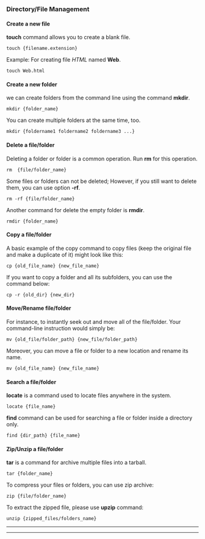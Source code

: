 ### Directory/File Management
#### Create a new file
**touch** command allows you to create a blank file.
```
touch {filename.extension}
```
Example: For creating file *HTML* named **Web**.
```
touch Web.html
```
#### Create a new folder
we can create folders from the command line using the command **mkdir**.
 
```
mkdir {folder_name}
```
You can create multiple folders at the same time, too.
```
mkdir {foldername1 foldername2 foldername3 ...}
```
#### Delete a file/folder
Deleting a folder or folder is a common operation. Run **rm** for this operation.
```
rm  {file/folder_name}
```
Some files or folders can not be deleted; However, if you still want to delete them, you can use option **-rf**.
 
````
rm -rf {file/folder_name}
````
Another command for delete the empty folder is **rmdir**.
```
rmdir {folder_name}
```
#### Copy a file/folder
A basic example of the copy command to copy files (keep the original file and make a duplicate of it) might look like this:
````
cp {old_file_name} {new_file_name}
````
If you want to copy a folder and all its subfolders, you can use the command below:
```
cp -r {old_dir} {new_dir}
```
#### Move/Rename file/folder
For instance, to instantly seek out and move all of the file/folder. Your command-line instruction would simply be:
```
mv {old_file/folder_path} {new_file/folder_path}
```
Moreover, you can move a file or folder to a new location and rename its name.
```
mv {old_file_name} {new_file_name}
```
#### Search a file/folder
**locate** is a command used to locate files anywhere in the system.
 
```
locate {file_name}
```
 
**find** command can be used for searching a file or folder inside a directory only.
````
find {dir_path} {file_name}
````
#### Zip/Unzip a file/folder
**tar** is a command for archive multiple files into a tarball.
```
tar {folder_name}
```
To compress your files or folders, you can use zip archive:
```
zip {file/folder_name}
```
To extract the zipped file, please use **upzip** command:
```
unzip {zipped_files/folders_name}
```
 
----
----
